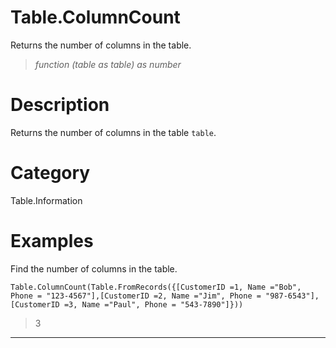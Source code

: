﻿# Table.ColumnCount
Returns the number of columns in the table.
> _function (table as table) as number_
# Description 
Returns the number of columns in the table <code>table</code>.
# Category 
Table.Information
# Examples 
Find the number of columns in the table.
```
Table.ColumnCount(Table.FromRecords({[CustomerID =1, Name ="Bob", Phone = "123-4567"],[CustomerID =2, Name ="Jim", Phone = "987-6543"],[CustomerID =3, Name ="Paul", Phone = "543-7890"]}))
```
> 3
***
